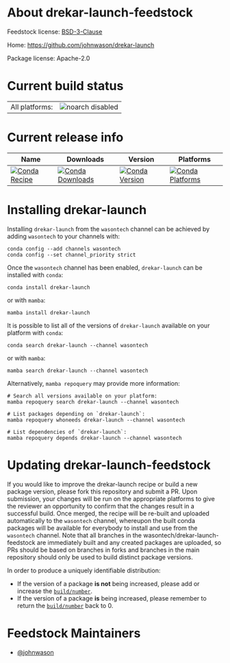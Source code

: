 About drekar-launch-feedstock
=============================

Feedstock license: [BSD-3-Clause](https://github.com/wasontech/drekar-launch-feedstock/blob/main/LICENSE.txt)

Home: https://github.com/johnwason/drekar-launch

Package license: Apache-2.0

Current build status
====================


<table><tr>
    <td>All platforms:</td>
    <td>
      <img src="https://img.shields.io/badge/noarch-disabled-lightgrey.svg" alt="noarch disabled">
    </td>
  </tr>
</table>

Current release info
====================

| Name | Downloads | Version | Platforms |
| --- | --- | --- | --- |
| [![Conda Recipe](https://img.shields.io/badge/recipe-drekar--launch-green.svg)](https://anaconda.org/wasontech/drekar-launch) | [![Conda Downloads](https://img.shields.io/conda/dn/wasontech/drekar-launch.svg)](https://anaconda.org/wasontech/drekar-launch) | [![Conda Version](https://img.shields.io/conda/vn/wasontech/drekar-launch.svg)](https://anaconda.org/wasontech/drekar-launch) | [![Conda Platforms](https://img.shields.io/conda/pn/wasontech/drekar-launch.svg)](https://anaconda.org/wasontech/drekar-launch) |

Installing drekar-launch
========================

Installing `drekar-launch` from the `wasontech` channel can be achieved by adding `wasontech` to your channels with:

```
conda config --add channels wasontech
conda config --set channel_priority strict
```

Once the `wasontech` channel has been enabled, `drekar-launch` can be installed with `conda`:

```
conda install drekar-launch
```

or with `mamba`:

```
mamba install drekar-launch
```

It is possible to list all of the versions of `drekar-launch` available on your platform with `conda`:

```
conda search drekar-launch --channel wasontech
```

or with `mamba`:

```
mamba search drekar-launch --channel wasontech
```

Alternatively, `mamba repoquery` may provide more information:

```
# Search all versions available on your platform:
mamba repoquery search drekar-launch --channel wasontech

# List packages depending on `drekar-launch`:
mamba repoquery whoneeds drekar-launch --channel wasontech

# List dependencies of `drekar-launch`:
mamba repoquery depends drekar-launch --channel wasontech
```




Updating drekar-launch-feedstock
================================

If you would like to improve the drekar-launch recipe or build a new
package version, please fork this repository and submit a PR. Upon submission,
your changes will be run on the appropriate platforms to give the reviewer an
opportunity to confirm that the changes result in a successful build. Once
merged, the recipe will be re-built and uploaded automatically to the
`wasontech` channel, whereupon the built conda packages will be available for
everybody to install and use from the `wasontech` channel.
Note that all branches in the wasontech/drekar-launch-feedstock are
immediately built and any created packages are uploaded, so PRs should be based
on branches in forks and branches in the main repository should only be used to
build distinct package versions.

In order to produce a uniquely identifiable distribution:
 * If the version of a package **is not** being increased, please add or increase
   the [``build/number``](https://docs.conda.io/projects/conda-build/en/latest/resources/define-metadata.html#build-number-and-string).
 * If the version of a package **is** being increased, please remember to return
   the [``build/number``](https://docs.conda.io/projects/conda-build/en/latest/resources/define-metadata.html#build-number-and-string)
   back to 0.

Feedstock Maintainers
=====================

* [@johnwason](https://github.com/johnwason/)

